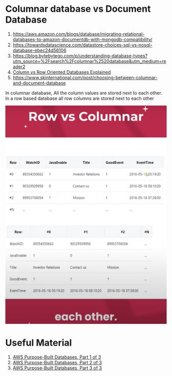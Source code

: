 # Columnar database vs Document Database

1. https://aws.amazon.com/blogs/database/migrating-relational-databases-to-amazon-documentdb-with-mongodb-compatibility/
2. https://towardsdatascience.com/datastore-choices-sql-vs-nosql-database-ebec24d56106
3. https://blog.bytebytego.com/p/understanding-database-types?utm_source=%2Fsearch%2Fcolumnar%2520database&utm_medium=reader2
4. [Column vs Row Oriented Databases Explained](https://www.youtube.com/watch?v=Vw1fCeD06YI)
5. https://www.skinternational.com/post/choosing-between-columnar-and-document-database


In columnar database, All the column values are stored next to each other. In a row based database all row columns are stored next to each other

<img src="./images/row vs columnar.png" title="row vs columnar.png" width="900"/>

# Useful Material

1. [AWS Purpose-Built Databases, Part 1 of 3](https://sqlstarters.com/2022/02/25/aws-purpose-built-databases-part-1-of-3/)
2. [AWS Purpose-Built Databases, Part 2 of 3](https://sqlstarters.com/2022/03/24/aws-purpose-built-databases-part-2-of-3/)
3. [AWS Purpose-Built Databases, Part 3 of 3](https://sqlstarters.com/2022/04/26/aws-purpose-built-databases-part-3-of-3/)